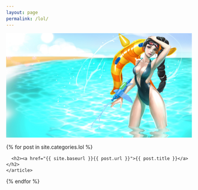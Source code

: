 ```yaml
---
layout: page
permalink: /lol/
---
```

![](../images/xiaoshuo/xs1.jpg )   
<div class="posts">
  {% for post in site.categories.lol %}
    <article class="post">

      <h2><a href="{{ site.baseurl }}{{ post.url }}">{{ post.title }}</a></h2>
    </article>
  {% endfor %}
</div>
